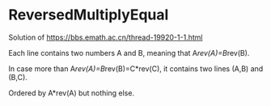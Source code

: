 # ReversedMultiplyEqual

Solution of https://bbs.emath.ac.cn/thread-19920-1-1.html

Each line contains two numbers A and B, meaning that A*rev(A)=B*rev(B).

In case more than A*rev(A)=B*rev(B)=C*rev(C), it contains two lines (A,B) and (B,C).

Ordered by A*rev(A) but nothing else.